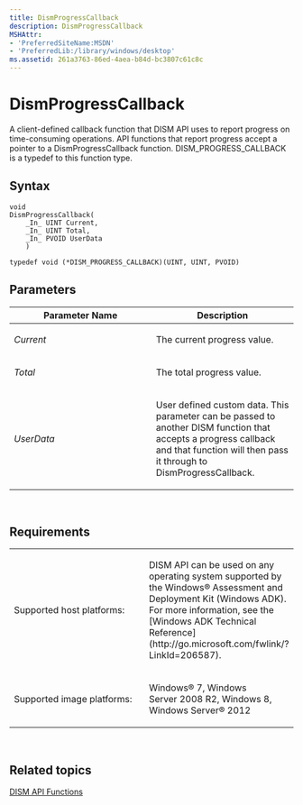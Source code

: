 ```yaml
---
title: DismProgressCallback
description: DismProgressCallback
MSHAttr:
- 'PreferredSiteName:MSDN'
- 'PreferredLib:/library/windows/desktop'
ms.assetid: 261a3763-86ed-4aea-b84d-bc3807c61c8c
---
```


# DismProgressCallback


A client-defined callback function that DISM API uses to report progress on time-consuming operations. API functions that report progress accept a pointer to a DismProgressCallback function. DISM\_PROGRESS\_CALLBACK is a typedef to this function type.

## <span id="Syntax"></span><span id="syntax"></span><span id="SYNTAX"></span>Syntax


``` syntax
void
DismProgressCallback(
    _In_ UINT Current,
    _In_ UINT Total,
    _In_ PVOID UserData
    )

typedef void (*DISM_PROGRESS_CALLBACK)(UINT, UINT, PVOID)
```

## <span id="Parameters"></span><span id="parameters"></span><span id="PARAMETERS"></span>Parameters


<table>
<colgroup>
<col width="50%" />
<col width="50%" />
</colgroup>
<thead>
<tr class="header">
<th>Parameter Name</th>
<th>Description</th>
</tr>
</thead>
<tbody>
<tr class="odd">
<td><p><em>Current</em></p></td>
<td><p>The current progress value.</p></td>
</tr>
<tr class="even">
<td><p><em>Total</em></p></td>
<td><p>The total progress value.</p></td>
</tr>
<tr class="odd">
<td><p><em>UserData</em></p></td>
<td><p>User defined custom data. This parameter can be passed to another DISM function that accepts a progress callback and that function will then pass it through to DismProgressCallback.</p></td>
</tr>
</tbody>
</table>

 

## <span id="Requirements"></span><span id="requirements"></span><span id="REQUIREMENTS"></span>Requirements


<table>
<colgroup>
<col width="50%" />
<col width="50%" />
</colgroup>
<tbody>
<tr class="odd">
<td><p>Supported host platforms:</p></td>
<td><p>DISM API can be used on any operating system supported by the Windows® Assessment and Deployment Kit (Windows ADK). For more information, see the [Windows ADK Technical Reference](http://go.microsoft.com/fwlink/?LinkId=206587).</p></td>
</tr>
<tr class="even">
<td><p>Supported image platforms:</p></td>
<td><p>Windows® 7, Windows Server 2008 R2, Windows 8, Windows Server® 2012</p></td>
</tr>
</tbody>
</table>

 

## <span id="related_topics"></span>Related topics


[DISM API Functions](dism-api-functions.md)

 

 




